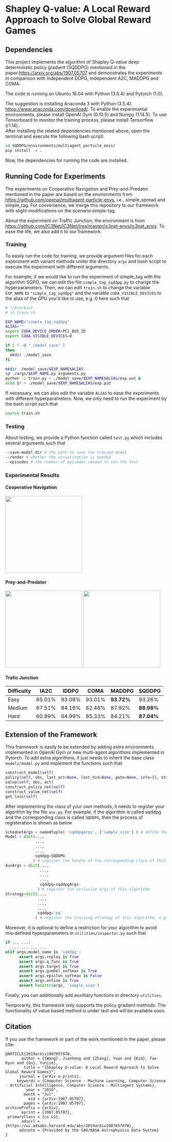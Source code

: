 # Shapley Q-value: A Local Reward Approach to Solve Global Reward Games

## Dependencies
This project implements the algorithm of Shapley Q-value deep deterministic policy gradient (SQDDPG) mentioned in the paper:https://arxiv.org/abs/1907.05707 and demonstrates the experiments in comparison with Independent DDPG, Independent A2C, MADDPG and COMA.  

The code is running on Ubuntu 18.04 with Python (3.5.4) and Pytorch (1.0).

The suggestion is installing Anaconda 3 with Python (3.5.4): https://www.anaconda.com/download/.
To enable the experimantal environments, please install OpenAI Gym (0.10.5) and Numpy (1.14.5).
To use Tensorboard to monitor the training process, please install Tensorflow (r1.14).  
After installing the related dependencies mentioned above, open the terminal and execute the following bash script:
```bash
cd SQDDPG/environments/multiagent_particle_envs/
pip install -e .
```

Now, the dependencies for running the code are installed.

## Running Code for Experiments
The experiments on Cooperative Navigation and Prey-and-Predator mentioned in the paper are based on the environments from https://github.com/openai/multiagent-particle-envs, i.e., simple_spread and simple_tag. For convenience, we merge this repository to our framework with slight modifications on the scenario simple-tag.

About the experiment on Traffic Junction, the environment is from https://github.com/IC3Net/IC3Net/tree/master/ic3net-envs/ic3net_envs. To ease the life, we also add it to our framework.

### Training
To easily run the code for training, we provide argument files for each experiment with variant methods under the directory `args` and bash script to execute the experiment with different arguments.

For example, if we would like to run the experiment of simple_tag with the algorithm SQPG, we can edit the file `simple_tag_sqddpg.py` to change the hyperparameters. Then, we can edit `train.sh` to change the variable `EXP_NAME` to `"simple_tag_sqddpg"` and the variable `CUDA_VISIBLE_DEVICES` to the alias of the GPU you'd like to use, e.g. 0 here such that
```bash
# !/bin/bash
# sh train.sh

EXP_NAME="simple_tag_sqddpg"
ALIAS=""
export CUDA_DEVICE_ORDER=PCI_BUS_ID
export CUDA_VISIBLE_DEVICES=0

if [ ! -d "./model_save" ]
then
  mkdir ./model_save
fi

mkdir ./model_save/$EXP_NAME$ALIAS
cp ./args/$EXP_NAME.py arguments.py
python -u train.py > ./model_save/$EXP_NAME$ALIAS/exp.out &
echo $! > ./model_save/$EXP_NAME$ALIAS/exp.pid
```

If necessary, we can also edit the variable `ALIAS` to ease the experiments with different hyperparameters.
Now, we only need to run the experiment by the bash script such that
```bash
source train.sh
```

### Testing
About testing, we provide a Python function called `test.py` which includes several arguments such that
```bash
--save-model-dir # the path to save the trained model
--render # whether the visualization is needed
--episodes # the number of episodes needed to run the test
```

### Experimental Results
<!--See the paper: https://arxiv.org/abs/1907.05707.        -->

#### Cooperative Navigation
<img src="https://github.com/hsvgbkhgbv/SQDDPG/raw/master/figures/simple_spread_mean_reward.png" height="240" weight="480">

#### Prey-and-Predator
<img src="https://github.com/hsvgbkhgbv/SQDDPG/raw/master/figures/simple_tag_turn.png" height="240" weight="480">

<img src="https://github.com/hsvgbkhgbv/SQDDPG/raw/master/figures/dynamics_38.png" height="240" weight="480">

#### Trafic Junction
| Difficulty | IA2C   | IDDPG  | COMA   | MADDPG     | SQDDPG     |
|------------|--------|--------|--------|------------|------------|
| Easy       | 65.01% | 93.08% | 93.01% | **93.72%** | 93.26%     |
| Medium     | 67.51% | 84.16% | 82.48% | 87.92%     | **88.98%** |       
| Hard       | 60.89% | 64.99% | 85.33% | 84.21%     | **87.04%** |

## Extension of the Framework
This framework is easily to be extended by adding extra environments implemented in OpenAI Gym or new multi-agent algorithms implemented in Pytorch. To add extra algorithms, it just needs to inherit the base class `models/model.py` and implement the functions such that
```python
construct_model(self)
policy(self, obs, last_act=None, last_hid=None, gate=None, info={}, stat={})
value(self, obs, act)
construct_policy_net(self)
construct_value_net(self)
get_loss(self)
```

After implementing the class of your own methods, it needs to register your algorithm by the file `aux.py`. For example, if the algorithm is called sqddpg and the corresponding class is called `SQDDPG`, then the process of registeration is shown as below
```python
schednetArgs = namedtuple( 'sqddpgArgs', ['sample_size'] ) # define the exclusive hyperparameters of this algorithm
Model = dict(...,
             ...,
             ...,
             ...,
             sqddpg=SQDDPG
            ) # register the handle of the corresponding class of this algorithm
AuxArgs = dict(...,
               ...,
               ...,
               ...,
               sqddpg=sqddpgArgs
              ) # register the exclusive args of this algorithm
Strategy=dict(...,
              ...,
              ...,
              ...,
              sqddpg='pg'
             ) # register the training strategy of this algorithm, e.g., 'pg' or 'q'
```

Moreover, it is optional to define a restriction for your algorithm to avoid mis-defined hyperparameters in `utilities/inspector.py` such that
```python
if ... ...:
   ... ... ... ...
elif args.model_name is 'sqddpg':
      assert args.replay is True
      assert args.q_func is True
      assert args.target is True
      assert args.gumbel_softmax is True
      assert args.epsilon_softmax is False
      assert args.online is True
      assert hasattr(args, 'sample_size')
```

Finally, you can additionally add auxilliary functions in directory `utilities`.

Temporarily, this framework only supports the policy gradient methods. The functionality of value based method is under test and will be available soon.

## Citation
If you use the framework or part of the work mentioned in the paper, please cite:
```
@ARTICLE{2019arXiv190705707W,
       author = {{Wang}, Jianhong and {Zhang}, Yuan and {Kim}, Tae-Kyun and {Gu}, Yunjie},
        title = "{Shapley Q-value: A Local Reward Approach to Solve Global Reward Games}",
      journal = {arXiv e-prints},
     keywords = {Computer Science - Machine Learning, Computer Science - Artificial Intelligence, Computer Science - Multiagent Systems},
         year = "2019",
        month = "Jul",
          eid = {arXiv:1907.05707},
        pages = {arXiv:1907.05707},
archivePrefix = {arXiv},
       eprint = {1907.05707},
 primaryClass = {cs.LG},
       adsurl = {https://ui.adsabs.harvard.edu/abs/2019arXiv190705707W},
      adsnote = {Provided by the SAO/NASA Astrophysics Data System}
}
```
